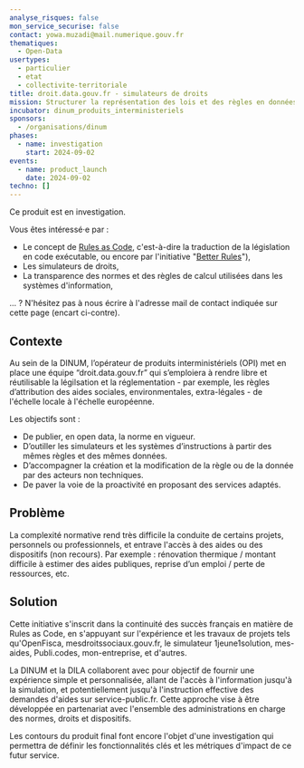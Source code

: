 ```yaml
---
analyse_risques: false
mon_service_securise: false
contact: yowa.muzadi@mail.numerique.gouv.fr
thematiques:
  - Open-Data
usertypes:
  - particulier
  - etat
  - collectivite-territoriale
title: droit.data.gouv.fr - simulateurs de droits
mission: Structurer la représentation des lois et des règles en données et en code informatique exécutable (Rules as Code)
incubator: dinum_produits_interministeriels
sponsors:
  - /organisations/dinum
phases:
  - name: investigation
    start: 2024-09-02
events:
  - name: product_launch
    date: 2024-09-02
techno: []
---
```

Ce produit est en investigation. 

Vous êtes intéressé·e par :
- Le concept de [Rules as Code](https://www.oecd.org/fr/publications/dechiffrer-le-code_027bac0e-fr.html), c'est-à-dire la traduction de la législation en code exécutable, ou encore par l'initiative "[Better Rules](https://www.digital.govt.nz/blog/what-is-better-rules/)"), 
- Les simulateurs de droits,
- La transparence des normes et des règles de calcul utilisées dans les systèmes d'information,

... ? N'hésitez pas à nous écrire à l'adresse mail de contact indiquée sur cette page (encart ci-contre).

## Contexte

Au sein de la DINUM, l’opérateur de produits interministériels (OPI) met en place une équipe “droit.data.gouv.fr” qui s’emploiera à rendre libre et réutilisable la légilsation et la réglementation - par exemple, les règles d’attribution des aides sociales, environmentales, extra-légales - de l'échelle locale à l'échelle européenne.

Les objectifs sont :
* De publier, en open data, la norme en vigueur.
* D’outiller les simulateurs et les systèmes d’instructions à partir des mêmes règles et des mêmes données.
* D’accompagner la création et la modification de la règle ou de la donnée par des acteurs non techniques.
* De paver la voie de la proactivité en proposant des services adaptés. 

## Problème

La complexité normative rend très difficile la conduite de certains projets, personnels ou professionnels, et entrave l'accès à des aides ou des dispositifs (non recours). Par exemple : rénovation thermique / montant difficile à estimer des aides publiques, reprise d’un emploi / perte de ressources, etc.

## Solution
 
Cette initiative s'inscrit dans la continuité des succès français en matière de Rules as Code, en s'appuyant sur l'expérience et les travaux de projets tels qu'OpenFisca, mesdroitssociaux.gouv.fr, le simulateur 1jeune1solution, mes-aides, Publi.codes, mon-entreprise, et d'autres.

La DINUM et la DILA collaborent avec pour objectif de fournir une expérience simple et personnalisée, allant de l'accès à l'information jusqu'à la simulation, et potentiellement jusqu'à l'instruction effective des demandes d'aides sur service-public.fr. Cette approche vise à être développée en partenariat avec l'ensemble des administrations en charge des normes, droits et dispositifs.

Les contours du produit final font encore l'objet d'une investigation qui permettra de définir les fonctionnalités clés et les métriques d'impact de ce futur service.